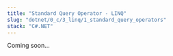 ```yaml
---
title: "Standard Query Operator - LINQ"
slug: "dotnet/0_c/3_linq/1_standard_query_operators"
stack: "C#.NET"
---
```


Coming soon...
